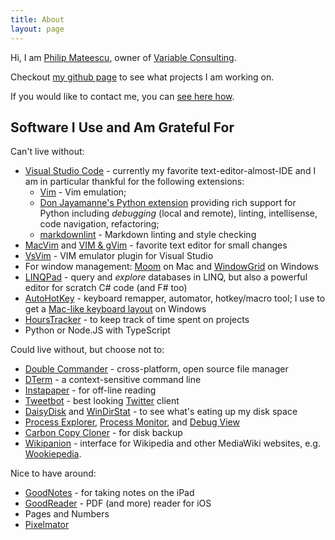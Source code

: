```yaml
---
title: About
layout: page
---
```


Hi, I am [Philip Mateescu](https://www.linkedin.com/in/philipmateescu),
owner of [Variable Consulting](https://variableconsulting.com/).

Checkout [my github page](https://github.com/philipmat) to see what projects I am working on.

If you would like to contact me, you can [see here how](/contact.html).

## Software I Use and Am Grateful For

Can't live without:

* [Visual Studio Code](https://code.visualstudio.com/) - currently my favorite text-editor-almost-IDE
  and I am in particular thankful for the following extensions:
  * [Vim](https://marketplace.visualstudio.com/items?itemName=vscodevim.vim) - Vim emulation;
  * [Don Jayamanne's Python extension](https://marketplace.visualstudio.com/items?itemName=donjayamanne.python) providing
    rich support for Python including *debugging* (local and remote), linting, intellisense, code navigation, refactoring;
  * [markdownlint](https://marketplace.visualstudio.com/items?itemName=DavidAnson.vscode-markdownlint) -
    Markdown linting and style checking
* [MacVim](http://code.google.com/p/macvim/) and [VIM & gVim](http://www.vim.org) - favorite text editor for small changes
* [VsVim](https://github.com/jaredpar/VsVim/) - VIM emulator plugin for Visual Studio
* For window management: [Moom](http://manytricks.com/moom/) on Mac and [WindowGrid](http://windowgrid.net/) on Windows
* [LINQPad](http://www.linqpad.net/) - query and *explore* databases in LINQ,
  but also a powerful editor for scratch C# code (and F# too)
* [AutoHotKey](http://www.autohotkey.com/) - keyboard remapper, automator, hotkey/macro tool;
  I use to get a [Mac-like keyboard layout](https://gist.github.com/philipmat/9273539) on Windows
* [HoursTracker](http://hourstrackerapp.com/) - to keep track of time spent on projects
* Python or Node.JS with TypeScript

Could live without, but choose not to:

* [Double Commander](https://doublecmd.sourceforge.io/) - cross-platform, open source file manager
* [DTerm](http://decimus.net/DTerm) - a context-sensitive command line
* [Instapaper](http://www.instapaper.com) - for off-line reading
* [Tweetbot](http://tapbots.com/software/tweetbot/) - best looking [Twitter](http://twitter.com/philipmat) client
* [DaisyDisk](http://daisydiskapp.com/) and [WinDirStat](http://windirstat.info/) - to see what's eating up my disk space
* [Process Explorer](http://technet.microsoft.com/en-us/sysinternals/bb896653),
  [Process Monitor](http://technet.microsoft.com/en-us/sysinternals/bb896645),
  and [Debug View](http://technet.microsoft.com/en-us/sysinternals/bb896647)
* [Carbon Copy Cloner](http://www.bombich.com/) - for disk backup
* [Wikipanion](http://www.wikipanion.net/) - interface for Wikipedia and other MediaWiki websites, e.g. [Wookiepedia](http://starwars.wikia.com/wiki/Main_Page).

Nice to have around:

* [GoodNotes](http://goodnotesapp.com/) - for taking notes on the iPad
* [GoodReader](http://www.goodiware.com/goodreader.html) - PDF (and more) reader for iOS
* Pages and Numbers
* [Pixelmator](http://www.pixelmator.com/)
